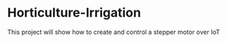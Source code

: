 # Horticulture-Irrigation
This project will show how to create and control a stepper motor over IoT
